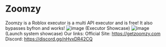 # Zoomzy
Zoomzy is a Roblox executor is a multi API executor and is free! It also bypasses byfron and works!
![image](https://github.com/user-attachments/assets/7303d360-1b5a-4bcf-8c1a-7b343f7c53c4)
(Executor Showcase)
![image](https://github.com/user-attachments/assets/fd33564f-159f-41d7-b492-a62f1cec657f)
(Launch system showcase)
Our links:
Official Site: https://getzoomzy.com Discord: https://discord.gg/nHvxDR42CQ
